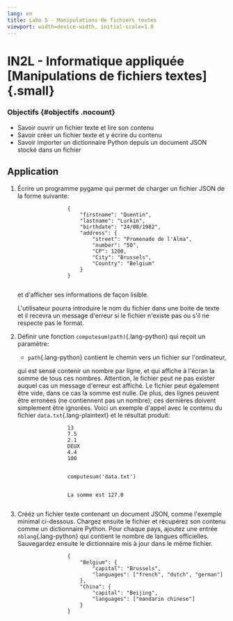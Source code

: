 ```yaml
---
lang: en
title: Labo 5 - Manipulations de fichiers textes
viewport: width=device-width, initial-scale=1.0
---
```


# IN2L - Informatique appliquée [Manipulations de fichiers textes]{.small}

### Objectifs {#objectifs .nocount}

-   Savoir ouvrir un fichier texte et lire son contenu
-   Savoir créer un fichier texte et y écrire du contenu
-   Savoir importer un dictionnaire Python depuis un document JSON
    stocké dans un fichier

## Application

1.  Écrire un programme pygame qui permet de charger un fichier JSON de
    la forme suivante:

    ``` lang-json
                    {
                        "firstname": "Quentin",
                        "lastname": "Lurkin",
                        "birthdate": "24/08/1982",
                        "address": {
                            "street": "Promenade de l'Alma",
                            "number": "50",
                            "CP": 1200,
                            "City": "Brussels",
                            "Country": "Belgium"
                        }
                    }
                
    ```

    et d\'afficher ses informations de façon lisible.

    L\'utilisateur pourra introduire le nom du fichier dans une boite de
    texte et il recevra un message d\'erreur si le fichier n\'existe pas
    ou s\'il ne respecte pas le format.

2.  Définir une fonction `computesum(path)`{.lang-python} qui reçoit un
    paramètre:

    -   `path`{.lang-python} contient le chemin vers un fichier sur
        l'ordinateur,

    qui est sensé contenir un nombre par ligne, et qui affiche à l'écran
    la somme de tous ces nombres. Attention, le fichier peut ne pas
    exister auquel cas un message d'erreur est affiché. Le fichier peut
    également être vide, dans ce cas la somme est nulle. De plus, des
    lignes peuvent être erronées (ne contiennent pas un nombre); ces
    dernières doivent simplement être ignorées. Voici un exemple d'appel
    avec le contenu du fichier `data.txt`{.lang-plaintext} et le
    résultat produit:

    ``` lang-plaintext
                    13
                    7.5
                    2.1
                    DEUX
                    4.4
                    100
                
    ```

    ``` lang-python
                    computesum('data.txt')
                
    ```

    ``` lang-plaintext
                    La somme est 127.0
                
    ```

3.  Crééz un fichier texte contenant un document JSON, comme l'exemple
    minimal ci-dessous. Chargez ensuite le fichier et récupérez son
    contenu comme un dictionnaire Python. Pour chaque pays, ajoutez une
    entrée `nblang`{.lang-python} qui contient le nombre de langues
    officielles. Sauvegardez ensuite le dictionnaire mis à jour dans le
    même fichier.

    ``` lang-json
                    {
                        "Belgium": {
                            "capital": "Brussels",
                            "languages": ["french", "dutch", "german"]
                        },
                        "China": {
                            "capital": "Beijing",
                            "languages": ["mandarin chinese"]
                        }
                    }
                
    ```
